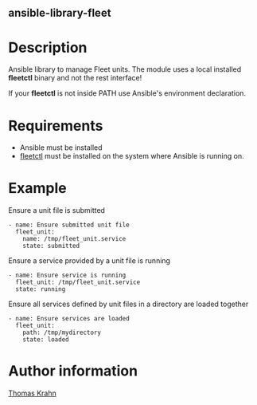 ansible-library-fleet
-------------------

# Description
Ansible library to manage Fleet units. The module uses a local installed __fleetctl__ binary and not the rest interface!

If your __fleetctl__ is not inside PATH use Ansible's environment declaration.

# Requirements
- Ansible must be installed
- [fleetctl] must be installed on the system where Ansible is running on.

# Example
Ensure a unit file is submitted
```
- name: Ensure submitted unit file
  fleet_unit:
    name: /tmp/fleet_unit.service
    state: submitted
```

Ensure a service provided by a unit file is running
```
- name: Ensure service is running
  fleet_unit: /tmp/fleet_unit.service
  state: running
```

Ensure all services defined by unit files in a directory are loaded together
```
- name: Ensure services are loaded
  fleet_unit:
    path: /tmp/mydirectory
    state: loaded
```

# Author information
[Thomas Krahn]

[Thomas Krahn]: mailto:ntbc@gmx.net
[fleetctl]: https://github.com/coreos/fleet/tree/master/fleetctl

